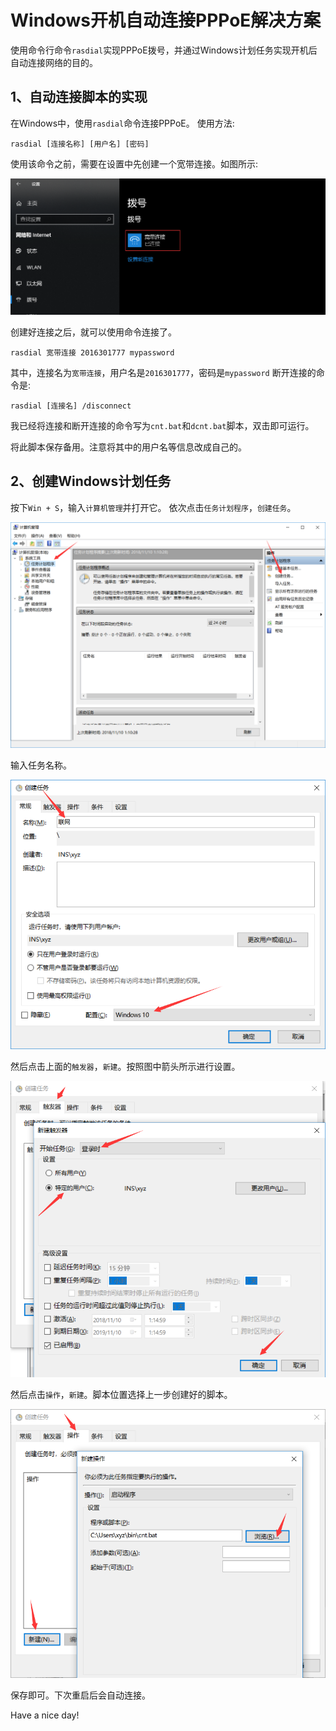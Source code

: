 # Windows开机自动连接PPPoE解决方案

使用命令行命令`rasdial`实现PPPoE拨号，并通过Windows计划任务实现开机后自动连接网络的目的。

## 1、自动连接脚本的实现

在Windows中，使用`rasdial`命令连接PPPoE。
使用方法:

```shell
rasdial [连接名称] [用户名] [密码]
```

使用该命令之前，需要在设置中先创建一个宽带连接。如图所示:

![宽带连接](img/connections.png)

创建好连接之后，就可以使用命令连接了。

```shell
rasdial 宽带连接 2016301777 mypassword
```

其中，连接名为`宽带连接`，用户名是`2016301777`，密码是`mypassword`
断开连接的命令是:

```shell
rasdial [连接名] /disconnect
```

我已经将连接和断开连接的命令写为`cnt.bat`和`dcnt.bat`脚本，双击即可运行。

将此脚本保存备用。注意将其中的用户名等信息改成自己的。

## 2、创建Windows计划任务

按下`Win + S`，输入`计算机管理`并打开它。
依次点击`任务计划程序`，`创建任务`。

![计算机管理界面](img/computer-manage.png)

输入任务名称。

![任务名称](img/taskName.png)

然后点击上面的`触发器`，`新建`。按照图中箭头所示进行设置。

![触发器](img/trigger.png)

然后点击`操作`，`新建`。脚本位置选择上一步创建好的脚本。

![操作](img/operation.png)

保存即可。下次重启后会自动连接。

Have a nice day!